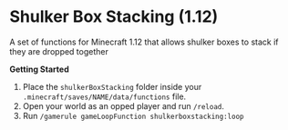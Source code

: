 # Shulker Box Stacking (1.12)
A set of functions for Minecraft 1.12 that allows shulker boxes to stack if they are dropped together

**Getting Started**

 1. Place the `shulkerBoxStacking` folder inside your `.minecraft/saves/NAME/data/functions` file.
 2. Open your world as an opped player and run `/reload`.
 3. Run `/gamerule gameLoopFunction shulkerboxstacking:loop`
